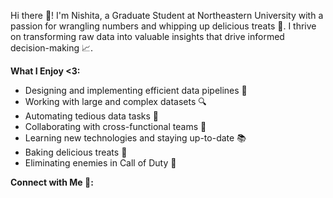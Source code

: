 
Hi there 👋! I'm Nishita, a Graduate Student at Northeastern University with a passion for wrangling numbers and whipping up delicious treats 🧁. I thrive on transforming raw data into valuable insights that drive informed decision-making 📈.

**What I Enjoy <3:**

* Designing and implementing efficient data pipelines 🚧
* Working with large and complex datasets 🔍
* Automating tedious data tasks 🤖
* Collaborating with cross-functional teams 🤝
* Learning new technologies and staying up-to-date 📚
* Baking delicious treats 🍪
* Eliminating enemies in Call of Duty 🔫

**Connect with Me 🔗:**




